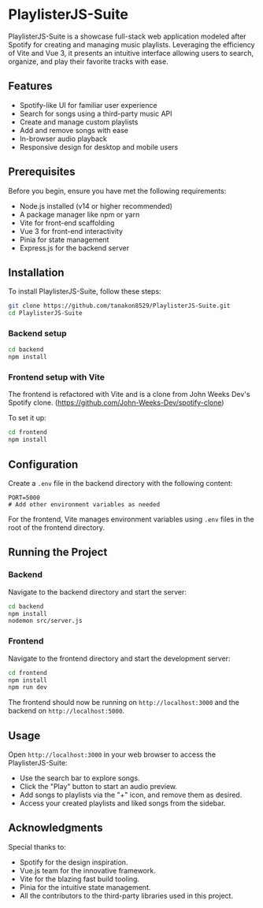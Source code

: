 
# PlaylisterJS-Suite

PlaylisterJS-Suite is a showcase full-stack web application modeled after Spotify for creating and managing music playlists. Leveraging the efficiency of Vite and Vue 3, it presents an intuitive interface allowing users to search, organize, and play their favorite tracks with ease.

## Features

- Spotify-like UI for familiar user experience
- Search for songs using a third-party music API
- Create and manage custom playlists
- Add and remove songs with ease
- In-browser audio playback
- Responsive design for desktop and mobile users

## Prerequisites

Before you begin, ensure you have met the following requirements:
- Node.js installed (v14 or higher recommended)
- A package manager like npm or yarn
- Vite for front-end scaffolding
- Vue 3 for front-end interactivity
- Pinia for state management
- Express.js for the backend server

## Installation

To install PlaylisterJS-Suite, follow these steps:

```bash
git clone https://github.com/tanakon8529/PlaylisterJS-Suite.git
cd PlaylisterJS-Suite
```

### Backend setup

```bash
cd backend
npm install
```

### Frontend setup with Vite
The frontend is refactored with Vite and is a clone from John Weeks Dev's Spotify clone. (https://github.com/John-Weeks-Dev/spotify-clone)

To set it up:
```bash
cd frontend
npm install
```

## Configuration

Create a `.env` file in the backend directory with the following content:

```env
PORT=5000
# Add other environment variables as needed
```

For the frontend, Vite manages environment variables using `.env` files in the root of the frontend directory.

## Running the Project

### Backend

Navigate to the backend directory and start the server:

```bash
cd backend
npm install
nodemon src/server.js
```

### Frontend

Navigate to the frontend directory and start the development server:

```bash
cd frontend
npm install
npm run dev
```

The frontend should now be running on `http://localhost:3000` and the backend on `http://localhost:5000`.

## Usage

Open `http://localhost:3000` in your web browser to access the PlaylisterJS-Suite:

- Use the search bar to explore songs.
- Click the "Play" button to start an audio preview.
- Add songs to playlists via the "+" icon, and remove them as desired.
- Access your created playlists and liked songs from the sidebar.

## Acknowledgments

Special thanks to:

- Spotify for the design inspiration.
- Vue.js team for the innovative framework.
- Vite for the blazing fast build tooling.
- Pinia for the intuitive state management.
- All the contributors to the third-party libraries used in this project.
